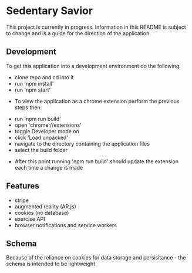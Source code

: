 # Sedentary Savior

This project is currently in progress. Information in this README is subject to change and is a guide for the direction of the application.

## Development

To get this application into a development environment do the following:

- clone repo and cd into it
- run 'npm install'
- run 'npm start'

* To view the application as a chrome extension perform the previous steps then:

- run 'npm run build'
- open 'chrome://extensions'
- toggle Developer mode on
- click 'Load unpacked'
- navigate to the directory containing the application files
- select the build folder

* After this point running 'npm run build' should update the extension each time a change is made

## Features

- stripe
- augmented reality (AR.js)
- cookies (no database)
- exercise API
- browser notifications and service workers

## Schema

Because of the reliance on cookies for data storage and persisitance - the schema is intended to be lightweight.
